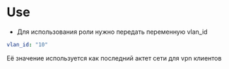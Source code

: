 # Use

* Для использования роли нужно передать переменную vlan_id

``` yaml
vlan_id: "10"
```

Её значение используется как последний актет сети для vpn клиентов
